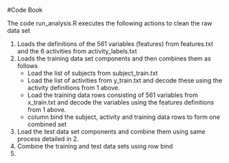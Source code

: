 #Code Book

The code run_analysis.R executes the following actions to clean the raw data set 
 1. Loads the definitions of the 561 variables (features) from features.txt and the 6 activities from activity_labels.txt
 2. Loads the training data set components and then combines them as follows
    * Load the list of subjects from subject_train.txt
    * Load the list of activities from y_train.txt and decode these using the activity definitions from 1 above.
    * Load the training data rows consisting of 561 variables from x_train.txt and decode the variables using the features definitions from 1 above.
    * column bind the subject, activity and training data rows to form one combined set
 3. Load the test data set components and combine them using same process detailed in 2.
 4. Combine the training and test data sets using row bind
 5. 
